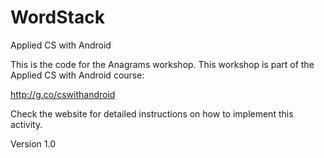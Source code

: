# WordStack
Applied CS with Android

This is the code for the Anagrams workshop. 
This workshop is part of the Applied CS with Android course:

http://g.co/cswithandroid

Check the website for detailed instructions on how to implement this activity.

Version 1.0

